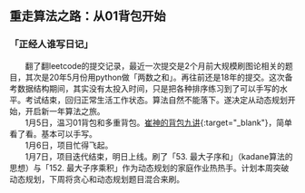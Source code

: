 ## 重走算法之路：从01背包开始

### 「正经人谁写日记」
&#160; &#160; &#160; &#160;翻了翻leetcode的提交记录，最近一次提交是2个月前大规模刷图论相关的题目，其次是20年5月份用python做「两数之和」。再往前还是18年的提交。这次备考数据结构期间，其实没有太投入时间，只是把各种排序练习到了可以手写的水平。考试结束，回归正常生活工作状态。算法自然不能落下。遂决定从动态规划开始，开启新一年算法之旅。
<br/>
&#160; &#160; &#160; &#160;1月5日，温习01背包和多重背包。[崔神的背包九讲](https://github.com/tianyicui){:target="_blank"}，简单看了看。基本可以手写。
<br/>
&#160; &#160; &#160; &#160;1月6日，项目忙得飞起。
<br/>
&#160; &#160; &#160; &#160;1月7日，项目迭代结束，明日上线。刷了「53. 最大子序和」（kadane算法的思想）与「152. 最大子序乘积」作为动态规划的家庭作业热热手。计划本周突破动态规划，下周将贪心和动态规划题目混合来刷。
<br/>
